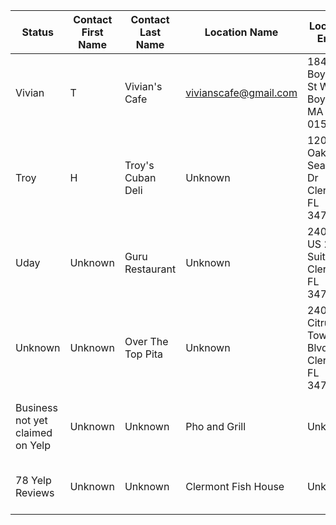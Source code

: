 Status | Contact First Name | Contact Last Name | Location Name | Location Email | Location Address | Source
------------------ | ------------------ | ----------------- | ------------- | ---------------- | ---------------- | ----------------
  | Vivian | T | Vivian's Cafe | vivianscafe@gmail.com | 184 W Boylston St West Boylston, MA 01583 | 
  | Troy | H | Troy's Cuban Deli | Unknown | 1200 Oakley Seaver Dr Clermont, FL 34711 | 
  | Uday | Unknown | Guru Restaurant | Unknown | 2400 S US 27  Suite 101 Clermont, FL 34711 | [Yelp (#1 for "Clermont FL")](https://www.yelp.com/biz/guru-restaurant-clermont)
  | Unknown | Unknown | Over The Top Pita | Unknown | 240 B Citrus Tower Blvd Clermont, FL 34711 | [Best of Yelp (Food): Clermont](https://www.yelp.com/biz/over-the-top-pita-clermont)
 Business not yet claimed on Yelp   | Unknown | Unknown | Pho and Grill | Unknown | 2393 S Highway 27 Clermont, FL 34711 | [Tina F's review](https://www.yelp.com/user_details?userid=Frtn08SfZZ5UmnDbXteW6A)
 78 Yelp Reviews | Unknown | Unknown | Clermont Fish House | Unknown | 110 FL-50, Clermont, FL 34711 | [Yelp (#2 for "Clermont FL"](https://www.yelp.com/biz/clermont-fish-house-clermont)
